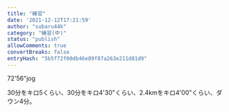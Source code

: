 ```yaml
---
title: "練習"
date: '2021-12-12T17:21:59'
author: "subaru44k"
category: "練習(中)"
status: "publish"
allowComments: true
convertBreaks: false
entryHash: "5b5f72f00db46e89f87a263e211d81d9"
---
```

72'56"jog

30分をキロ5くらい、30分をキロ4'30"くらい、2.4kmをキロ4'00"くらい、ダウン4分。
